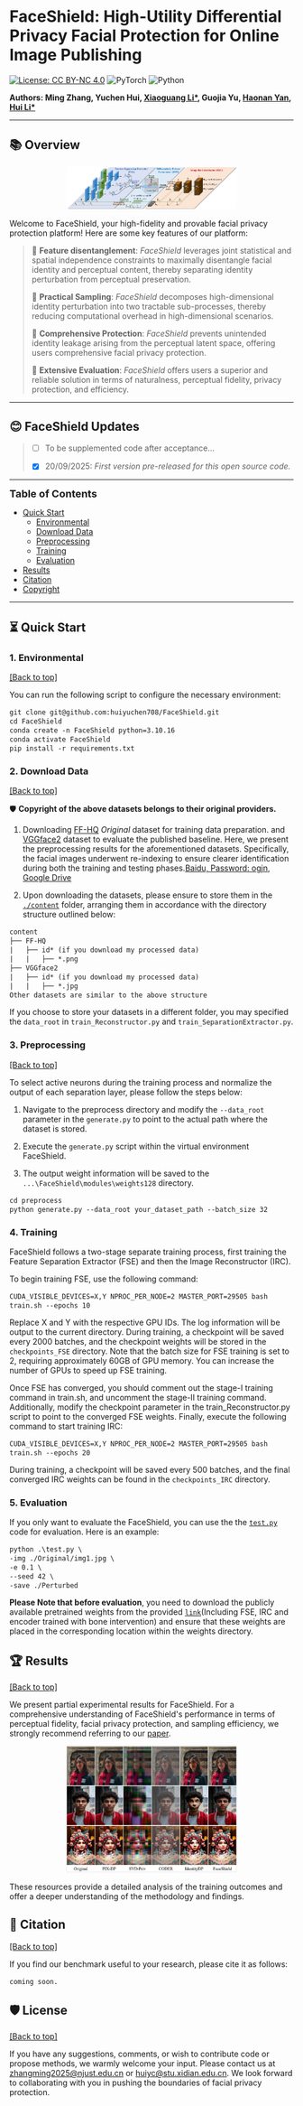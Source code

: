 # FaceShield: High-Utility Differential Privacy Facial Protection for Online Image Publishing

[![License: CC BY-NC 4.0](https://img.shields.io/badge/License-CC_BY--NC_4.0-brightgreen.svg)](https://creativecommons.org/licenses/by-nc/4.0/) ![PyTorch](https://img.shields.io/badge/Pytorch-2.6.0-brightgreen) ![Python](https://img.shields.io/badge/Python-3.10.16-brightgreen)

<b> Authors: Ming Zhang, Yuchen Hui, <a href='https://scholar.google.com/citations?hl=zh-CN&user=y52WOmkAAAAJ&view_op=list_works&sortby=pubdate'>Xiaoguang Li*</a>, Guojia Yu, <a href='https://scholar.google.com/citations?hl=zh-CN&user=FFX0Mj4AAAAJ'>Haonan Yan</a>, <a href='https://scholar.google.com/citations?hl=zh-CN&user=oEcRS84AAAAJ&view_op=list_works&sortby=pubdate'>Hui Li*</a>  </b>

---
## 📚 **Overview**
<div align="center"> 
</div>
<div style="text-align:center;">
  <img src="figures/framework.png" style="max-width:60%;">
</div>

Welcome to FaceShield, your high-fidelity and provable facial privacy protection platform! Here are some key features of our platform:

> 📌 **Feature disentanglement**: *FaceShield* leverages joint statistical and spatial independence constraints to maximally disentangle facial identity and perceptual content, thereby separating identity perturbation from perceptual preservation.
> 
> 📌 **Practical Sampling**: *FaceShield* decomposes high-dimensional identity perturbation into two tractable sub-processes, thereby reducing computational overhead in high-dimensional scenarios.
> 
> 📌 **Comprehensive Protection**: *FaceShield* prevents unintended identity leakage arising from the perceptual latent space, offering users comprehensive facial privacy protection.
> 
> 📌 **Extensive Evaluation**: *FaceShield* offers users a superior and reliable solution in terms of naturalness, perceptual fidelity, privacy protection, and efficiency.

---

## 😊 **FaceShield Updates**
> - [ ] To be supplemented code after acceptance...
>
> - [x] 20/09/2025: *First version pre-released for this open source code.* 
---

<font size=4><b> Table of Contents </b></font>

- [Quick Start](#-quick-start)
  - [Environmental](#1-Environmental)
  - [Download Data](#2-download-data)
  - [Preprocessing](#3-preprocessing)
  - [Training](#4-Training)
  - [Evaluation](#5-evaluation)
- [Results](#-results)
- [Citation](#-citation)
- [Copyright](#%EF%B8%8F-license)

---

## ⏳ Quick Start

### 1. Environmental
<a href="#top">[Back to top]</a>

You can run the following script to configure the necessary environment:

```
git clone git@github.com:huiyuchen708/FaceShield.git
cd FaceShield
conda create -n FaceShield python=3.10.16
conda activate FaceShield
pip install -r requirements.txt
```

### 2. Download Data
<a href="#top">[Back to top]</a>

🛡️ **Copyright of the above datasets belongs to their original providers.**

1. Downloading [FF-HQ](https://huggingface.co/datasets/student/FFHQ) *Original* dataset for training data preparation. and [VGGface2](https://github.com/NNNNAI/VGGFace2-HQ) dataset to evaluate the published baseline. Here, we present the preprocessing results for the aforementioned datasets. Specifically, the facial images underwent re-indexing to ensure clearer identification during both the training and testing phases.[Baidu, Password: ogjn](https://pan.baidu.com/s/1NAMUHcZvsIm7l6hMHeEQjQ?pwd=ogjn), [Google Drive](https://drive.google.com/drive/folders/1N4X3rvx9IhmkEZK-KIk4OxBrQb9BRUcs?usp=drive_link)

2. Upon downloading the datasets, please ensure to store them in the [`./content`](./content/) folder, arranging them in accordance with the directory structure outlined below:

```
content
├── FF-HQ
|   ├── id* (if you download my processed data)
|   |   ├── *.png
├── VGGface2
|   ├── id* (if you download my processed data)
|   |   ├── *.jpg
Other datasets are similar to the above structure
```

If you choose to store your datasets in a different folder, you may specified the `data_root` in `train_Reconstructor.py` and `train_SeparationExtractor.py`.

### 3. Preprocessing

<a href="#top">[Back to top]</a>

To select active neurons during the training process and normalize the output of each separation layer, please follow the steps below:

1. Navigate to the preprocess directory and modify the `--data_root` parameter in the `generate.py` to point to the actual path where the dataset is stored.

2. Execute the `generate.py` script within the virtual environment FaceShield.

3. The output weight information will be saved to the `...\FaceShield\modules\weights128` directory.

```
cd preprocess
python generate.py --data_root your_dataset_path --batch_size 32
```

### 4. Training
FaceShield follows a two-stage separate training process, first training the Feature Separation Extractor (FSE) and then the Image Reconstructor (IRC).

To begin training FSE, use the following command:

```
CUDA_VISIBLE_DEVICES=X,Y NPROC_PER_NODE=2 MASTER_PORT=29505 bash train.sh --epochs 10
```

Replace X and Y with the respective GPU IDs. The log information will be output to the current directory. During training, a checkpoint will be saved every 2000 batches, and the checkpoint weights will be stored in the `checkpoints_FSE` directory. Note that the batch size for FSE training is set to 2, requiring approximately 60GB of GPU memory. You can increase the number of GPUs to speed up FSE training.

Once FSE has converged, you should comment out the stage-I training command in train.sh, and uncomment the stage-II training command. Additionally, modify the checkpoint parameter in the train_Reconstructor.py script to point to the converged FSE weights. Finally, execute the following command to start training IRC:

```
CUDA_VISIBLE_DEVICES=X,Y NPROC_PER_NODE=2 MASTER_PORT=29505 bash train.sh --epochs 20
```

During training, a checkpoint will be saved every 500 batches, and the final converged IRC weights can be found in the `checkpoints_IRC` directory.

### 5. Evaluation
If you only want to evaluate the FaceShield, you can use the the [`test.py`](./test.py) code for evaluation. Here is an example:

```
python .\test.py \
-img ./Original/img1.jpg \
-e 0.1 \
--seed 42 \
-save ./Perturbed 
```

**Please Note that before evaluation**, you need to download the publicly available pretrained weights from the provided [`link`](https://pan.baidu.com/s/1YO1BPD8ZXlgml2evNUoqTQ?pwd=wevq)(Including FSE, IRC and encoder trained with bone intervention) and ensure that these weights are placed in the corresponding location within the weights directory.

## 🏆 Results

<a href="#top">[Back to top]</a>

We present partial experimental results for FaceShield. For a comprehensive understanding of FaceShield's performance in terms of perceptual fidelity, facial privacy protection, and sampling efficiency, we strongly recommend referring to our [paper](xxx).

<div align="center"> 
</div>
<div style="text-align:center;">
  <img src="figures/effect.jpg" style="max-width:60%;">
</div>

These resources provide a detailed analysis of the training outcomes and offer a deeper understanding of the methodology and findings.

## 📝 Citation

<a href="#top">[Back to top]</a>

If you find our benchmark useful to your research, please cite it as follows:

```
coming soon.
```

## 🛡️ License

<a href="#top">[Back to top]</a>

If you have any suggestions, comments, or wish to contribute code or propose methods, we warmly welcome your input. Please contact us at zhangming2025@njust.edu.cn or huiyc@stu.xidian.edu.cn. We look forward to collaborating with you in pushing the boundaries of facial privacy protection.

